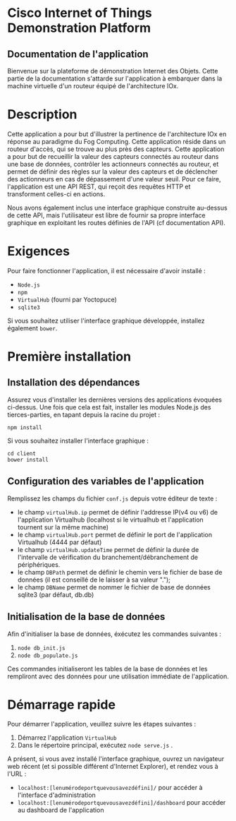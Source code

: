 # Cisco Internet of Things Demonstration Platform 
## Documentation de l'application

Bienvenue sur la plateforme de démonstration Internet des Objets. Cette partie de la documentation s'attarde sur l'application à embarquer dans la machine virtuelle d'un routeur équipé de l'architecture IOx.

# Description 

Cette application a pour but d'illustrer la pertinence de l'architecture IOx en réponse au paradigme du Fog Computing. Cette application réside dans un routeur d'accès, qui se trouve au plus près des capteurs. Cette application a pour but de recueillir la valeur des capteurs connectés au routeur dans une base de données, contrôler les actionneurs connectés au routeur, et permet de définir des règles sur la valeur des capteurs et de déclencher des actionneurs en cas de dépassement d'une valeur seuil. Pour ce faire, l'application est une API REST, qui reçoit des requêtes HTTP et transforment celles-ci en actions.

Nous avons également inclus une interface graphique construite au-dessus de cette API, mais l'utilisateur est libre de fournir sa propre interface graphique en exploitant les routes définies de l'API (cf documentation API).

# Exigences
Pour faire fonctionner l'application, il est nécessaire d'avoir installé : 
+ `Node.js`
+ `npm` 
+ `VirtualHub` (fourni par Yoctopuce)
+ `sqlite3`

Si vous souhaitez utiliser l'interface graphique développée, installez également `bower`.

# Première installation

## Installation des dépendances

Assurez vous d'installer les dernières versions des applications évoquées ci-dessus. Une fois que cela est fait, installer les modules Node.js des tierces-parties, en tapant depuis la racine du projet : 

```` npm install ````

Si vous souhaitez installer l'interface graphique : 
````
cd client
bower install
````
## Configuration des variables de l'application

Remplissez les champs du fichier `conf.js` depuis votre éditeur de texte :
+ le champ `virtualHub.ip` permet de définir l'addresse IP(v4 ou v6) de l'application Virtualhub (localhost si le virtualhub et l'application tournent sur la même machine)
+ le champ `virtualHub.port` permet de définir le port de l'application Virtualhub (4444 par défaut)
+ le champ `virtualHub.updateTime` permet de définir la durée de l'intervalle de vérification du branchement/débranchement de périphériques. 
+ le champ `DBPath` permet de définir le chemin vers le fichier de base de données (il est conseillé de le laisser à sa valeur ".");
+ le champ `DBName` permet de nommer le fichier de base de données sqlite3 (par défaut, db.db)

## Initialisation de la base de données

Afin d'initialiser la base de données, éxécutez les commandes suivantes : 
1. `node db_init.js`
2. `node db_populate.js`

Ces commandes initialiseront les tables de la base de données et les rempliront avec des données pour une utilisation immédiate de l'application. 

# Démarrage rapide

Pour démarrer l'application, veuillez suivre les étapes suivantes : 
1. Démarrez l'application `VirtualHub`
2. Dans le répertoire principal, exécutez `node serve.js` . 

A présent, si vous avez installé l'interface graphique, ouvrez un navigateur web récent (et si possible différent d'Internet Explorer), et rendez vous à l'URL : 

+ `localhost:[lenumérodeportquevousavezdéfini]/` pour accéder à l'interface d'administration
+ `localhost:[lenumérodeportquevousavezdéfini]/dashboard` pour accéder au dashboard de l'application

